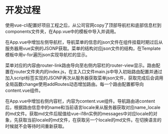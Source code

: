 # 开发过程

使用vue-cli配置好项目工程之后，从公司官网copy了顶部导航栏和底部信息栏到components文件夹，在App.vue中的模板中导入并调用。

在App.vue中增加左侧导航栏，导航菜单的信息的json文件在组件挂载时期过后从服务器用vue实例的JSONP获取。菜单的结构对应json文件的结构，在Template模板中用v-for遍历json实现导航栏的显示。

菜单对应的内容由router-link路由导向至右侧内容栏的router-view显示。路由配置在router文件夹内的index.js，在主入口文件main.js中导入初始路由配置并通过加入script标签实现的JSONP再次从服务器获取菜单json文件，获取完成后会调用全局函数change使用addRoutes动态增加路由。每一个路由配置都导向content.vue组件。

在App.vue中增加右侧内容栏，内容为content.vue组件。导航路由进content后，根据路由信息中的name和当前语言locale来从服务器获取对应name_locale的md文件。获取md文件后赋值给vue-i18n实例的messages中对应locale的对象，先获取当前locale的md文件，在获取另一个locale的md文件。在切换语言的时候就不会等待时间重新获取。